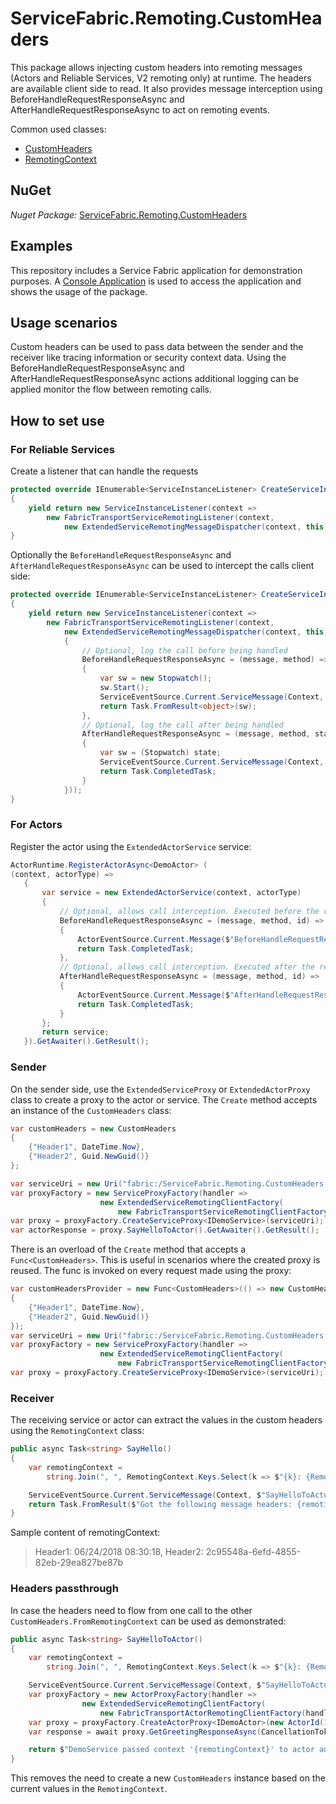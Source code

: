 # ServiceFabric.Remoting.CustomHeaders

This package allows injecting custom headers into remoting messages (Actors and Reliable Services, V2 remoting only) at runtime. The headers are available client side to read. 
It also provides message interception using BeforeHandleRequestResponseAsync and AfterHandleRequestResponseAsync to act on remoting events.

Common used classes:

- [CustomHeaders](https://github.com/Expecho/ServiceFabric-Remoting-CustomHeaders/blob/master/src/ServiceFabric.Remoting.CustomHeaders/CustomHeaders.cs)
- [RemotingContext](https://github.com/Expecho/ServiceFabric-Remoting-CustomHeaders/blob/master/src/ServiceFabric.Remoting.CustomHeaders/RemotingContext.cs)

## NuGet

*Nuget Package:* [ServiceFabric.Remoting.CustomHeaders](https://www.nuget.org/packages/ServiceFabric.Remoting.CustomHeaders/)

## Examples

This repository includes a Service Fabric application for demonstration purposes. A [Console Application](https://github.com/Expecho/ServiceFabric-Remoting-CustomHeaders/blob/master/src/Demo/Program.cs) is used to access the application and shows the usage of the package.

## Usage scenarios

Custom headers can be used to pass data between the sender and the receiver like tracing information or security context data. Using the BeforeHandleRequestResponseAsync and AfterHandleRequestResponseAsync actions additional logging can be applied monitor the flow between remoting calls.

## How to set use

### For Reliable Services

Create a listener that can handle the requests

```csharp
protected override IEnumerable<ServiceInstanceListener> CreateServiceInstanceListeners()
{
    yield return new ServiceInstanceListener(context =>
        new FabricTransportServiceRemotingListener(context,
            new ExtendedServiceRemotingMessageDispatcher(context, this)));
}
```
Optionally the `BeforeHandleRequestResponseAsync` and `AfterHandleRequestResponseAsync` can be used to intercept the calls client side:

```csharp
protected override IEnumerable<ServiceInstanceListener> CreateServiceInstanceListeners()
{
	yield return new ServiceInstanceListener(context =>
		new FabricTransportServiceRemotingListener(context,
			new ExtendedServiceRemotingMessageDispatcher(context, this)
			{
				// Optional, log the call before being handled
				BeforeHandleRequestResponseAsync = (message, method) =>
				{
					var sw = new Stopwatch();
					sw.Start();
					ServiceEventSource.Current.ServiceMessage(Context, $"BeforeHandleRequestResponseAsync {method}");
					return Task.FromResult<object>(sw);
				},
				// Optional, log the call after being handled
				AfterHandleRequestResponseAsync = (message, method, state) =>
				{
					var sw = (Stopwatch) state;
					ServiceEventSource.Current.ServiceMessage(Context, $"AfterHandleRequestResponseAsync {method} took {sw.ElapsedMilliseconds}ms");
					return Task.CompletedTask;
				}
			}));
}
```` 

### For Actors

Register the actor using the `ExtendedActorService` service:

```csharp
ActorRuntime.RegisterActorAsync<DemoActor> (
(context, actorType) =>
   {
	   var service = new ExtendedActorService(context, actorType)
	   {
		   // Optional, allows call interception. Executed before the response is handled
		   BeforeHandleRequestResponseAsync = (message, method, id) =>
		   {
			   ActorEventSource.Current.Message($"BeforeHandleRequestResponseAsync {method} for actor {id.ToString()}");
			   return Task.CompletedTask;
		   },
		   // Optional, allows call interception. Executed after the response is handled
		   AfterHandleRequestResponseAsync = (message, method, id) =>
		   {
			   ActorEventSource.Current.Message($"AfterHandleRequestResponseAsync {method} for actor {id.ToString()}");
			   return Task.CompletedTask;
		   }
	   };
	   return service;
   }).GetAwaiter().GetResult();
```
### Sender

On the sender side, use the `ExtendedServiceProxy` or `ExtendedActorProxy` class to create a proxy to the actor or service. The `Create` method accepts an instance of the `CustomHeaders` class:

```csharp
var customHeaders = new CustomHeaders
{
	{"Header1", DateTime.Now},
	{"Header2", Guid.NewGuid()}
};

var serviceUri = new Uri("fabric:/ServiceFabric.Remoting.CustomHeaders.DemoApplication/DemoService");
var proxyFactory = new ServiceProxyFactory(handler =>
                    new ExtendedServiceRemotingClientFactory(
                        new FabricTransportServiceRemotingClientFactory(remotingCallbackMessageHandler: handler), customHeaders));
var proxy = proxyFactory.CreateServiceProxy<IDemoService>(serviceUri);
var actorResponse = proxy.SayHelloToActor().GetAwaiter().GetResult();
```       

There is an overload of the `Create` method that accepts a `Func<CustomHeaders>`. This is useful in scenarios where the created proxy is reused. The func is invoked on every request made using the proxy:

```csharp
var customHeadersProvider = new Func<CustomHeaders>(() => new CustomHeaders
{
	{"Header1", DateTime.Now},
	{"Header2", Guid.NewGuid()}
});
var serviceUri = new Uri("fabric:/ServiceFabric.Remoting.CustomHeaders.DemoApplication/DemoService");
var proxyFactory = new ServiceProxyFactory(handler =>
                    new ExtendedServiceRemotingClientFactory(
                        new FabricTransportServiceRemotingClientFactory(remotingCallbackMessageHandler: handler), customHeadersProvider));
var proxy = proxyFactory.CreateServiceProxy<IDemoService>(serviceUri);
```
### Receiver

The receiving service or actor can extract the values in the custom headers using the `RemotingContext` class:

```csharp
public async Task<string> SayHello()
{
	var remotingContext =
		string.Join(", ", RemotingContext.Keys.Select(k => $"{k}: {RemotingContext.GetData(k)}"));

	ServiceEventSource.Current.ServiceMessage(Context, $"SayHelloToActor got context: {remotingContext}");
	return Task.FromResult($"Got the following message headers: {remotingContext}")
}
```

Sample content of remotingContext: 

> Header1: 06/24/2018 08:30:18, Header2: 2c95548a-6efd-4855-82eb-29ea827be87b

### Headers passthrough

In case the headers need to flow from one call to the other `CustomHeaders.FromRemotingContext` can be used as demonstrated:

```csharp
public async Task<string> SayHelloToActor()
{
	var remotingContext =
		string.Join(", ", RemotingContext.Keys.Select(k => $"{k}: {RemotingContext.GetData(k)}"));

	ServiceEventSource.Current.ServiceMessage(Context, $"SayHelloToActor got context: {remotingContext}");
	var proxyFactory = new ActorProxyFactory(handler =>
                new ExtendedServiceRemotingClientFactory(
                    new FabricTransportActorRemotingClientFactory(handler), CustomHeaders.FromRemotingContext));
	var proxy = proxyFactory.CreateActorProxy<IDemoActor>(new ActorId(1));
	var response = await proxy.GetGreetingResponseAsync(CancellationToken.None);

	return $"DemoService passed context '{remotingContext}' to actor and got as response: {response}";
}
```

This removes the need to create a new `CustomHeaders` instance based on the current values in the `RemotingContext`.
